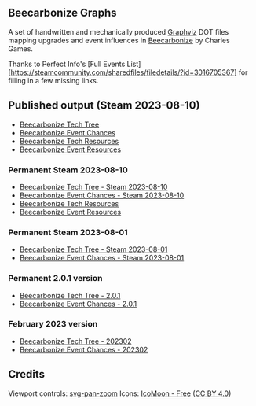 ## Beecarbonize Graphs

A set of handwritten and mechanically produced [Graphviz](https://graphviz.org/) DOT files mapping upgrades and event influences in [Beecarbonize](https://charlesgames.net/beecarbonize/) by Charles Games.

Thanks to Perfect Info's [Full Events List][https://steamcommunity.com/sharedfiles/filedetails/?id=3016705367] for filling in a few missing links.

## Published output (Steam 2023-08-10)

- [Beecarbonize Tech Tree](https://wondible.com/beecarbonize/beecarbonize_tech_tree.html)
- [Beecarbonize Event Chances](https://wondible.com/beecarbonize/beecarbonize_event_chances.html)
- [Beecarbonize Tech Resources](https://wondible.com/beecarbonize/beecarbonize_tech_resources.html)
- [Beecarbonize Event Resources](https://wondible.com/beecarbonize/beecarbonize_event_resources.html)

### Permanent Steam 2023-08-10

- [Beecarbonize Tech Tree - Steam 2023-08-10](https://wondible.com/beecarbonize/20230810/beecarbonize_tech_tree.html)
- [Beecarbonize Event Chances - Steam 2023-08-10](https://wondible.com/beecarbonize/20230810/beecarbonize_event_chances.html)
- [Beecarbonize Tech Resources](https://wondible.com/beecarbonize/20230810/beecarbonize_tech_resources.html)
- [Beecarbonize Event Resources](https://wondible.com/beecarbonize/20230810/beecarbonize_event_resources.html)

### Permanent Steam 2023-08-01

- [Beecarbonize Tech Tree - Steam 2023-08-01](https://wondible.com/beecarbonize/20230801/beecarbonize_tech_tree.html)
- [Beecarbonize Event Chances - Steam 2023-08-01](https://wondible.com/beecarbonize/20230801beecarbonize_event_chances.html)

### Permanent 2.0.1 version

- [Beecarbonize Tech Tree - 2.0.1](https://wondible.com/beecarbonize/2.0.1/beecarbonize_tech_tree.html)
- [Beecarbonize Event Chances - 2.0.1](https://wondible.com/beecarbonize/2.0.1/beecarbonize_event_chances.html)

### February 2023 version

- [Beecarbonize Tech Tree - 202302](https://wondible.com/beecarbonize/202302/beecarbonize_tech_tree.html)
- [Beecarbonize Event Chances - 202302](https://wondible.com/beecarbonize/202302/beecarbonize_event_chances.html)

## Credits

Viewport controls: [svg-pan-zoom](https://github.com/bumbu/svg-pan-zoom)
Icons: [IcoMoon - Free](https://icomoon.io/#icons-icomoon) ([CC BY 4.0](http://creativecommons.org/licenses/by/4.0/))
